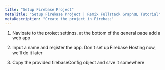 ```yaml
---
title: "Setup Firebase Project"
metaTitle: "Setup Firebase Project | Remix Fullstack GraphQL Tutorial"
metaDescription: "Create the project in Firebase"
---
```


1. Navigate to the project settings, at the bottom of the general page add a web app

2. Input a name and register the app. Don't set up Firebase Hosting now, we'll do it later

3. Copy the provided firebaseConfig object and save it somewhere
